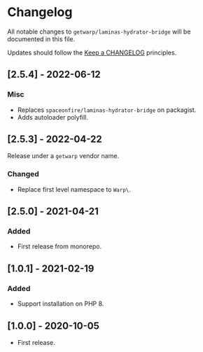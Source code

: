 # Changelog

All notable changes to `getwarp/laminas-hydrator-bridge` will be documented in this file.

Updates should follow the [Keep a CHANGELOG](http://keepachangelog.com/) principles.

## [2.5.4] - 2022-06-12

### Misc

- Replaces `spaceonfire/laminas-hydrator-bridge` on packagist.
- Adds autoloader polyfill.

## [2.5.3] - 2022-04-22

Release under a `getwarp` vendor name.

### Changed

- Replace first level namespace to `Warp\`.

## [2.5.0] - 2021-04-21

### Added

-   First release from monorepo.

## [1.0.1] - 2021-02-19

### Added

-   Support installation on PHP 8.

## [1.0.0] - 2020-10-05

-   First release.
